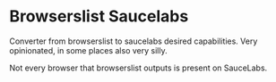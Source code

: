 Browserslist Saucelabs
======================

Converter from browserslist to saucelabs desired capabilities.
Very opinionated, in some places also very silly.

Not every browser that browserslist outputs is present on SauceLabs.
